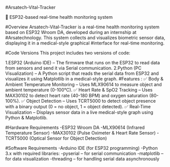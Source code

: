 #Arsatech-Vital-Tracker

🚀 ESP32-based real-time health monitoring system

#Overview
Arsatech-Vital-Tracker is a real-time health monitoring system based on ESP32 Wroom DA, developed during an internship at #Arsatechnology. This system collects and visualizes biometric sensor data, displaying it in a medical-style graphical #interface for real-time monitoring.

#Code Versions
This project includes two versions of code:

1.ESP32 (Arduino IDE) – The firmware that runs on the ESP32 to read data from sensors and send it via Serial communication.
2.Python (PC Visualization) – A Python script that reads the serial data from ESP32 and visualizes it using Matplotlib in a medical-style graph.
#Features :
✅ Body & Ambient Temperature Monitoring – Uses MLX90614 to measure object and ambient temperature (0-100°C).
✅ Heart Rate & SpO2 Tracking – Uses MAX30102 to detect heart rate (40-180 BPM) and oxygen saturation (80-100%).
✅ Object Detection – Uses TCRT5000 to detect object presence with a binary output (0 = no object, 1 = object detected).
✅ Real-Time Visualization – Displays sensor data in a live medical-style graph using Python & Matplotlib.

#Hardware Requirements
-ESP32 Wroom DA
-MLX90614 (Infrared Temperature Sensor)
-MAX30102 (Pulse Oximeter & Heart Rate Sensor)
-TCRT5000 (Optical Sensor for Object Detection)

#Software Requirements
-Arduino IDE (for ESP32 programming)
-Python 3.x with required libraries:
-pyserial – for serial communication
-matplotlib – for data visualization
-threading – for handling serial data asynchronously




